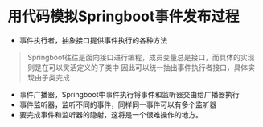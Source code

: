 # 用代码模拟Springboot事件发布过程
- 事件执行者，抽象接口提供事件执行的各种方法
> Springboot往往是面向接口进行编程，成员变量总是接口，而具体的实现则是在可以灵活定义的子类中
> 因此可以统一抽出事件执行者接口，具体实现由子类完成
- 事件广播器，Springboot中事件执行将事件和监听器交由给广播器执行
- 事件监听器，监听不同的事件，同样同一事件可以有多个监听器
- 要完成事件和监听器的隐射，这将是一个很难操作的地方。